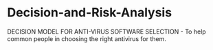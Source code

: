 # Decision-and-Risk-Analysis
DECISION MODEL FOR ANTI-VIRUS SOFTWARE SELECTION - To help common people in choosing the right antivirus for them.
